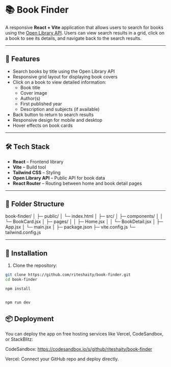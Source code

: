 # 📚 Book Finder

A responsive **React + Vite** application that allows users to search for books using the [Open Library API](https://openlibrary.org/developers/api). Users can view search results in a grid, click on a book to see its details, and navigate back to the search results.

---

## 🌟 Features

- Search books by title using the Open Library API
- Responsive grid layout for displaying book covers
- Click on a book to view detailed information:
  - Book title
  - Cover image
  - Author(s)
  - First published year
  - Description and subjects (if available)
- Back button to return to search results
- Responsive design for mobile and desktop
- Hover effects on book cards

---

## 🛠️ Tech Stack

- **React** – Frontend library
- **Vite** – Build tool
- **Tailwind CSS** – Styling
- **Open Library API** – Public API for book data
- **React Router** – Routing between home and book detail pages

---

## 📂 Folder Structure

book-finder/
│
├─ public/
│ └─ index.html
│
├─ src/
│ ├─ components/
│ │ └─ BookCard.jsx
│ ├─ pages/
│ │ ├─ Home.jsx
│ │ └─ BookDetail.jsx
│ ├─ App.jsx
│ └─ main.jsx
│
├─ package.json
├─ vite.config.js
└─ tailwind.config.js




---

## 🚀 Installation

1. Clone the repository:

```bash
git clone https://github.com/riteshaity/book-finder.git
cd book-finder

npm install


npm run dev

```
## 📦 Deployment

You can deploy the app on free hosting services like Vercel, CodeSandbox, or StackBlitz:

CodeSandbox: https://codesandbox.io/s/github/riteshaity/book-finder

Vercel: Connect your GitHub repo and deploy directly.
